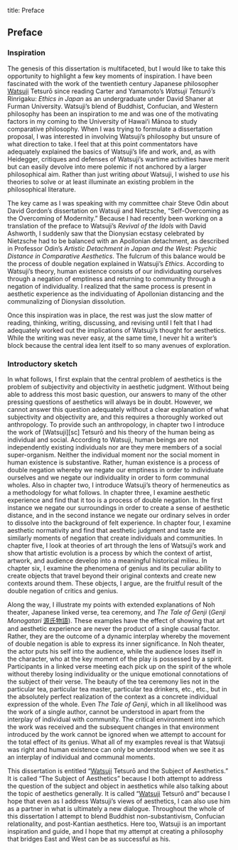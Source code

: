 title: Preface

[sc]: class:smallcaps
[sa]: lang:sa
[zh]: lang:zh
[ja]: lang:ja
[el]: lang:el
[de]: lang:de
[fr]: lang:fr
[la]: lang:la
[it]: lang:it

<h2 class="roman">Preface</h2>
<h3 class="roman">Inspiration</h3>

The genesis of this dissertation is multifaceted, but I would like to take this opportunity to highlight a few key moments of inspiration. I have been fascinated with the work of the twentieth century Japanese philosopher [Watsuji][sc] Tetsurō since reading Carter and Yamamoto’s *Watsuji Tetsurō’s* Rinrigaku: *Ethics in Japan* as an undergraduate under David Shaner at Furman University. Watsuji’s blend of Buddhist, Confucian, and Western philosophy has been an inspiration to me and was one of the motivating factors in my coming to the University of Hawaiʻi Mānoa to study comparative philosophy. When I was trying to formulate a dissertation proposal, I was interested in involving Watsuji’s philosophy but unsure of what direction to take. I feel that at this point commentators have adequately explained the basics of Watsuji’s life and work, and, as with Heidegger, critiques and defenses of Watsuji’s wartime activities have merit but can easily devolve into mere polemic if not anchored by a larger philosophical aim. Rather than just writing *about* Watsuji, I wished to *use* his theories to solve or at least illuminate an existing problem in the philosophical literature.

The key came as I was speaking with my committee chair Steve Odin about David Gordon’s dissertation on Watsuji and Nietzsche, “Self-Overcoming as the Overcoming of Modernity.” Because I had recently been working on a translation of the preface to Watsuji’s *Revival of the Idols* with David Ashworth, I suddenly saw that the Dionysian ecstasy celebrated by Nietzsche had to be balanced with an Apollonian detachment, as described in Professor Odin’s _Artistic Detachment in Japan and the West: Psychic Distance in Comparative Aesthetics_. The fulcrum of this balance would be the process of double negation explained in Watsuji’s *Ethics*. According to Watsuji’s theory, human existence consists of our individuating ourselves through a negation of emptiness and returning to community through a negation of individuality. I realized that the same process is present in aesthetic experience as the individuating of Apollonian distancing and the communalizing of Dionysian dissolution. 

Once this inspiration was in place, the rest was just the slow matter of reading, thinking, writing, discussing, and revising until I felt that I had adequately worked out the implications of Watsuji’s thought for aesthetics. While the writing was never easy, at the same time, I never hit a writer’s block because the central idea lent itself to so many avenues of exploration. 

<h3 class="roman">Introductory sketch</h3>
In what follows, I first explain that the central problem of aesthetics is the problem of subjectivity and objectivity in aesthetic judgment. Without being able to address this most basic question, our answers to many of the other pressing questions of aesthetics will always be in doubt. However, we cannot answer this question adequately without a clear explanation of what subjectivity and objectivity are, and this requires a thoroughly worked out anthropology. To provide such an anthropology, in chapter two I introduce the work of [Watsuji][sc] Tetsurō and his theory of the human being as individual and social. According to Watsuji, human beings are not independently existing individuals nor are they mere members of a social super-organism. Neither the individual moment nor the social moment in human existence is substantive. Rather, human existence is a process of double negation whereby we negate our emptiness in order to individuate ourselves and we negate our individuality in order to form communal wholes. Also in chapter two, I introduce Watsuji’s theory of hermeneutics as a methodology for what follows. In chapter three, I examine aesthetic experience and find that it too is a process of double negation. In the first instance we negate our surroundings in order to create a sense of aesthetic distance, and in the second instance we negate our ordinary selves in order to dissolve into the background of felt experience. In chapter four, I examine aesthetic normativity and find that aesthetic judgment and taste are similarly moments of negation that create individuals and communities. In chapter five, I look at theories of art through the lens of Watsuji’s work and show that artistic evolution is a process by which the context of artist, artwork, and audience develop into a meaningful historical milieu. In chapter six, I examine the phenomena of genius and its peculiar ability to create objects that travel beyond their original contexts and create new contexts around them. These objects, I argue, are the fruitful result of the double negation of critics and genius.

Along the way, I illustrate my points with extended explanations of Noh theater, Japanese linked verse, tea ceremony, and *The Tale of Genji* (*Genji Monogatari* [源氏物語][ja]). These examples have the effect of showing that art and aesthetic experience are never the product of a single causal factor. Rather, they are the outcome of a dynamic interplay whereby the movement of double negation is able to express its inner significance. In Noh theater, the actor puts his self into the audience, while the audience loses itself in the character, who at the key moment of the play is possessed by a spirit. Participants in a linked verse meeting each pick up on the spirit of the whole without thereby losing individuality or the unique emotional connotations of the subject of their verse. The beauty of the tea ceremony lies not in the particular tea, particular tea master, particular tea drinkers, etc., etc., but in the absolutely perfect realization of the context as a concrete individual expression of the whole. Even *The Tale of Genji*, which in all likelihood was the work of a single author, cannot be understood in apart from the interplay of individual with community. The critical environment into which the work was received and the subsequent changes in that environment introduced by the work cannot be ignored when we attempt to account for the total effect of its genius. What all of my examples reveal is that Watsuji was right and human existence can only be understood when we see it as an interplay of individual and communal moments.

This dissertation is entitled “[Watsuji][sc] Tetsurō and the Subject of Aesthetics.” It is called “The Subject of Aesthetics” because I both attempt to address the question of the subject and object in aesthetics while also talking about the topic of aesthetics generally. It is called “[Watsuji][sc] Tetsurō and” because I hope that even as I address Watsuji’s views of aesthetics, I can also use him as a partner in what is ultimately a new dialogue. Throughout the whole of this dissertation I attempt to blend Buddhist non-substantivism, Confucian relationality, and post-Kantian aesthetics. Here too, Watsuji is an important inspiration and guide, and I hope that my attempt at creating a philosophy that bridges East and West can be as successful as his.
